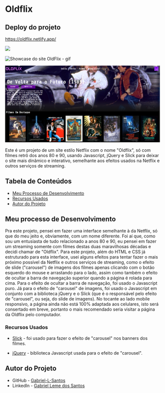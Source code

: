 # Oldflix

## Deploy do projeto

<https://oldflix.netlify.app/>

<img src="http://img.shields.io/static/v1?label=STATUS&message=CONCLUIDO&color=GREEN&style=for-the-badge"/>
</p>

![Showcase do site OldFlix - gif](./assets/img-gif-readme/oldflix-showcase.gif)

![Screenshot do site oldflix](./assets/img-gif-readme/oldflix-screenshot.png)

Este é um projeto de um site estilo Netflix com o nome "Oldflix", só com filmes retrô dos anos 80 e 90, usando Javascript, jQuery e Slick para deixar o site mais dinâmico e interativo, semelhante aos efeitos usados na Netflix e outros serviços de streaming.

## Tabela de Conteúdos

- [Meu Processo de Desenvolvimento](#meu-processo-de-desenvolvimento)
- [Recursos Usados](#recursos-usados)
- [Autor do Projeto](#autor-do-projeto)

## Meu processo de Desenvolvimento

Pra este projeto, pensei em fazer uma interface semelhante à da Netflix, só que do meu jeito e, obviamente, com um nome diferente. Foi aí que, como sou um entusiasta de tudo relacionado a anos 80 e 90, eu pensei em fazer um streaming somente com filmes destas duas maravilhosas décadas e decidi chamar de "Oldflix". Para este projeto, além do HTML e CSS já estruturado para esta interface, usei alguns efeitos para tentar fazer o mais próximo possível da Netflix e outros serviços de streaming, como o efeito de slide ("carousel") de imagens dos filmes apenas clicando com o botão esquerdo do mouse e arrastando para o lado, assim como também o efeito de ocultar a barra de navegação superior quando a página é rolada para cima. Para o efeito de ocultar a barra de navegação, foi usado o Javascript puro. Já para o efeito de "carousel" de imagens, foi usado o Javascript em conjunto com a biblioteca jQuery e o Slick (que é o responsável pelo efeito de "carousel", ou seja, do slide de imagens). No tocante ao lado mobile responsivo, a página ainda não está 100% adaptada aos celulares, isto será consertado em breve, portanto o mais recomendado seria visitar a página da Oldflix pelo computador.

### Recursos Usados

- [Slick](http://kenwheeler.github.io/slick/) - foi usado para fazer o efeito de "carousel" nos banners dos filmes.

- [jQuery](https://jquery.com/) - biblioteca Javascript usada para o efeito de "carousel".

## Autor do Projeto

- GitHub - [Gabriel-L-Santos](https://github.com/Gabriel-L-Santos)
- LinkedIn - [Gabriel Leme dos Santos](https://www.linkedin.com/in/gabriel-leme-dos-santos/)
